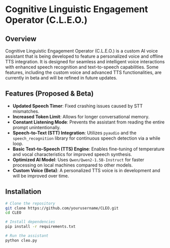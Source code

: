 # Cognitive Linguistic Engagement Operator (C.L.E.O.)

## Overview
Cognitive Linguistic Engagement Operator (C.L.E.O.) is a custom AI voice assistant that is being developed to feature a personalized voice and offline TTS integration. It is designed for seamless and intelligent voice interactions with enhanced speech recognition and text-to-speech capabilities. Some features, including the custom voice and advanced TTS functionalities, are currently in beta and will be refined in future updates.

## Features (Proposed & Beta)
- **Updated Speech Timer**: Fixed crashing issues caused by STT mismatches.
- **Increased Token Limit**: Allows for longer conversational memory.
- **Constant Listening Mode**: Prevents the assistant from reading the entire prompt unintentionally.
- **Speech-to-Text (STT) Integration**: Utilizes `pyaudio` and the `speech_recognition` library for continuous speech detection via a while loop.
- **Basic Text-to-Speech (TTS) Engine**: Enables fine-tuning of temperature and vocal characteristics for improved speech synthesis.
- **Optimized AI Model**: Uses `Qwen/Qwen2-1.5B-Instruct` for faster processing on local machines compared to other models.
- **Custom Voice (Beta)**: A personalized TTS voice is in development and will be improved over time.

## Installation

```sh
# Clone the repository
git clone https://github.com/yourusername/CLEO.git
cd CLEO

# Install dependencies
pip install -r requirements.txt

# Run the assistant
python cleo.py
